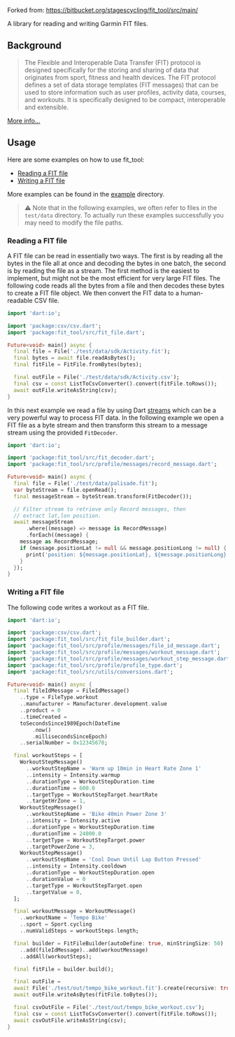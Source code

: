 Forked from: https://bitbucket.org/stagescycling/fit_tool/src/main/

A library for reading and writing Garmin FIT files.

## Background
> The Flexible and Interoperable Data Transfer (FIT) protocol is designed specifically for the storing and sharing of data that originates from sport, fitness and health devices. The FIT protocol defines a set of data storage templates (FIT messages) that can be used to store information such as user profiles, activity data, courses, and workouts. It is specifically designed to be compact, interoperable and extensible.

[More info...](https://developer.garmin.com/fit/overview/)

## Usage

Here are some examples on how to use fit_tool:

* [Reading a FIT file](#reading-a-fit-file)
* [Writing a FIT file](#writing-a-fit-file)

More examples can be found in the [example](https://bitbucket.org/stagescycling/fit_tool/src/main/example/) directory.

> &#x26a0;&#xfe0f; Note that in the following examples, we often refer to files in the `test/data` directory. To 
> actually run these examples successfully you may need to modify the file paths.

### Reading a FIT file

A FIT file can be read in essentially two ways. The first is by reading all the bytes in the file all at once and decoding the bytes
in one batch, the second is by reading the file as a stream. The first method is the easiest to implement, but might not be the most
efficient for very large FIT files. The following code reads all the bytes from a file and then decodes these bytes to
create a FIT file object. We then convert the FIT data to a human-readable CSV file.

```dart
import 'dart:io';

import 'package:csv/csv.dart';
import 'package:fit_tool/src/fit_file.dart';

Future<void> main() async {
  final file = File('./test/data/sdk/Activity.fit');
  final bytes = await file.readAsBytes();
  final fitFile = FitFile.fromBytes(bytes);

  final outFile = File('./test/data/sdk/Activity.csv');
  final csv = const ListToCsvConverter().convert(fitFile.toRows());
  await outFile.writeAsString(csv);
}
```



In this next example we read a file by using Dart [streams](https://dart.dev/tutorials/language/streams) which can be a 
very powerful way to process FIT data. In the following example we open a FIT file as a byte stream and then transform
this stream to a message stream using the provided `FitDecoder`.

```dart
import 'dart:io';

import 'package:fit_tool/src/fit_decoder.dart';
import 'package:fit_tool/src/profile/messages/record_message.dart';

Future<void> main() async {
  final file = File('./test/data/palisade.fit');
  var byteStream = file.openRead();
  final messageStream = byteStream.transform(FitDecoder());

  // Filter stream to retrieve only Record messages, then
  // extract lat,lon position.
  await messageStream
      .where((message) => message is RecordMessage)
      .forEach((message) {
    message as RecordMessage;
    if (message.positionLat != null && message.positionLong != null) {
      print('position: ${message.positionLat}, ${message.positionLong}');
    }
  });
}
```


### Writing a FIT file

The following code writes a workout as a FIT file.

```dart
import 'dart:io';

import 'package:csv/csv.dart';
import 'package:fit_tool/src/fit_file_builder.dart';
import 'package:fit_tool/src/profile/messages/file_id_message.dart';
import 'package:fit_tool/src/profile/messages/workout_message.dart';
import 'package:fit_tool/src/profile/messages/workout_step_message.dart';
import 'package:fit_tool/src/profile/profile_type.dart';
import 'package:fit_tool/src/utils/conversions.dart';

Future<void> main() async {
  final fileIdMessage = FileIdMessage()
    ..type = FileType.workout
    ..manufacturer = Manufacturer.development.value
    ..product = 0
    ..timeCreated =
    toSecondsSince1989Epoch(DateTime
        .now()
        .millisecondsSinceEpoch)
    ..serialNumber = 0x12345678;

  final workoutSteps = [
    WorkoutStepMessage()
      ..workoutStepName = 'Warm up 10min in Heart Rate Zone 1'
      ..intensity = Intensity.warmup
      ..durationType = WorkoutStepDuration.time
      ..durationTime = 600.0
      ..targetType = WorkoutStepTarget.heartRate
      ..targetHrZone = 1,
    WorkoutStepMessage()
      ..workoutStepName = 'Bike 40min Power Zone 3'
      ..intensity = Intensity.active
      ..durationType = WorkoutStepDuration.time
      ..durationTime = 24000.0
      ..targetType = WorkoutStepTarget.power
      ..targetPowerZone = 3,
    WorkoutStepMessage()
      ..workoutStepName = 'Cool Down Until Lap Button Pressed'
      ..intensity = Intensity.cooldown
      ..durationType = WorkoutStepDuration.open
      ..durationValue = 0
      ..targetType = WorkoutStepTarget.open
      ..targetValue = 0,
  ];

  final workoutMessage = WorkoutMessage()
    ..workoutName = 'Tempo Bike'
    ..sport = Sport.cycling
    ..numValidSteps = workoutSteps.length;

  final builder = FitFileBuilder(autoDefine: true, minStringSize: 50)
    ..add(fileIdMessage)..add(workoutMessage)
    ..addAll(workoutSteps);

  final fitFile = builder.build();

  final outFile =
  await File('./test/out/tempo_bike_workout.fit').create(recursive: true);
  await outFile.writeAsBytes(fitFile.toBytes());

  final csvOutFile = File('./test/out/tempo_bike_workout.csv');
  final csv = const ListToCsvConverter().convert(fitFile.toRows());
  await csvOutFile.writeAsString(csv);
}
```


